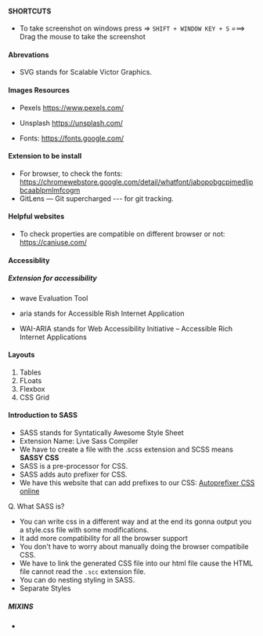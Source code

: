 #### SHORTCUTS

- To take screenshot on windows press => `SHIFT + WINDOW KEY + S` ===> Drag the mouse to take the screenshot

#### Abrevations

- SVG stands for Scalable Victor Graphics.

#### Images Resources

- Pexels https://www.pexels.com/
- Unsplash https://unsplash.com/

- Fonts: https://fonts.google.com/

#### Extension to be install

- For browser, to check the fonts: https://chromewebstore.google.com/detail/whatfont/jabopobgcpjmedljpbcaablpmlmfcogm
- GitLens — Git supercharged --- for git tracking.

#### Helpful websites

- To check properties are compatible on different browser or not: https://caniuse.com/

#### Accessiblity

##### Extension for accessibility

- wave Evaluation Tool

- aria stands for Accessible Rish Internet Application
- WAI-ARIA stands for Web Accessibility Initiative – Accessible Rich Internet Applications

#### Layouts

1. Tables
2. FLoats
3. Flexbox
4. CSS Grid

#### Introduction to SASS

- SASS stands for Syntatically Awesome Style Sheet
- Extension Name: Live Sass Compiler
- We have to create a file with the .scss extension and SCSS means **SASSY CSS**
- SASS is a pre-processor for CSS.
- SASS adds auto prefixer for CSS.
- We have this website that can add prefixes to our CSS: [Autoprefixer CSS online](https://autoprefixer.github.io/)

Q. What SASS is?

- You can write css in a different way and at the end its gonna output you a style.css file with some modifications.
- It add more compatibility for all the browser support
- You don't have to worry about manually doing the browser compatibile CSS.
- We have to link the generated CSS file into our html file cause the HTML file cannot read the `.scc` extension file.
- You can do nesting styling in SASS.
- Separate Styles

##### MIXINS

-
